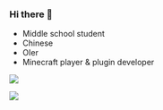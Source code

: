 ### Hi there 👋

- Middle school student
- Chinese
- OIer
- Minecraft player & plugin developer

![](https://github-readme-stats.vercel.app/api?username=APJifengc&show_icons=true&theme=onedark)

![](https://github-readme-stats.vercel.app/api/top-langs/?username=APJifengc&layout=compact&theme=onedark)
